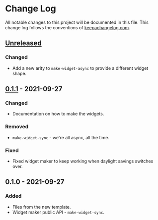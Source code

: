 # Change Log
All notable changes to this project will be documented in this file. This change log follows the conventions of [keepachangelog.com](http://keepachangelog.com/).

## [Unreleased]
### Changed
- Add a new arity to `make-widget-async` to provide a different widget shape.

## [0.1.1] - 2021-09-27
### Changed
- Documentation on how to make the widgets.

### Removed
- `make-widget-sync` - we're all async, all the time.

### Fixed
- Fixed widget maker to keep working when daylight savings switches over.

## 0.1.0 - 2021-09-27
### Added
- Files from the new template.
- Widget maker public API - `make-widget-sync`.

[Unreleased]: https://github.com/your-name/itmo-functional-programming/compare/0.1.1...HEAD
[0.1.1]: https://github.com/your-name/itmo-functional-programming/compare/0.1.0...0.1.1
